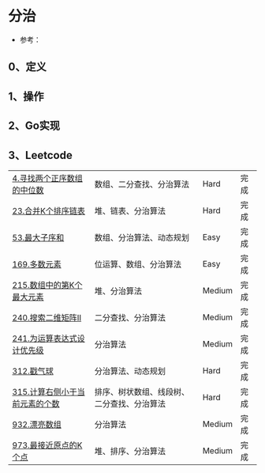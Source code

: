 # 分治

- 参考：

## 0、定义

## 1、操作

## 2、Go实现

## 3、Leetcode

|                                                              |                                             |        |      |
| ------------------------------------------------------------ | ------------------------------------------- | ------ | ---- |
| [4.寻找两个正序数组的中位数](https://leetcode-cn.com/problems/median-of-two-sorted-arrays/) | 数组、二分查找、分治算法                    | Hard   | 完成 |
| [23.合并K个排序链表](https://leetcode-cn.com/problems/merge-k-sorted-lists/) | 堆、链表、分治算法                          | Hard   | 完成 |
| [53.最大子序和](https://leetcode-cn.com/problems/maximum-subarray) | 数组、分治算法、动态规划                    | Easy   | 完成 |
| [169.多数元素](https://leetcode-cn.com/problems/majority-element) | 位运算、数组、分治算法                      | Easy   | 完成 |
| [215.数组中的第K个最大元素](https://leetcode-cn.com/problems/kth-largest-element-in-an-array/) | 堆、分治算法                                | Medium | 完成 |
| [240.搜索二维矩阵II](https://leetcode-cn.com/problems/search-a-2d-matrix-ii/) | 二分查找、分治算法                          | Medium | 完成 |
| [241.为运算表达式设计优先级](https://leetcode-cn.com/problems/different-ways-to-add-parentheses/) | 分治算法                                    | Medium | 完成 |
| [312.戳气球](https://leetcode-cn.com/problems/burst-balloons/) | 分治算法、动态规划                          | Hard   | 完成 |
| [315.计算右侧小于当前元素的个数](https://leetcode-cn.com/problems/count-of-smaller-numbers-after-self/) | 排序、树状数组、线段树、 二分查找、分治算法 | Hard   | 完成 |
| [932.漂亮数组](https://leetcode-cn.com/problems/beautiful-array/) | 分治算法                                    | Medium | 完成 |
| [973.最接近原点的K个点](https://leetcode-cn.com/problems/k-closest-points-to-origin/) | 堆、排序、分治算法                          | Medium | 完成 |

